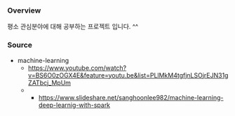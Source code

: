 ### Overview

평소 관심분야에 대해 공부하는 프로젝트 입니다. ^^

### Source

- machine-learning
  - https://www.youtube.com/watch?v=BS6O0zOGX4E&feature=youtu.be&list=PLlMkM4tgfjnLSOjrEJN31gZATbcj_MpUm
  - - https://www.slideshare.net/sanghoonlee982/machine-learning-deep-learnig-with-spark

